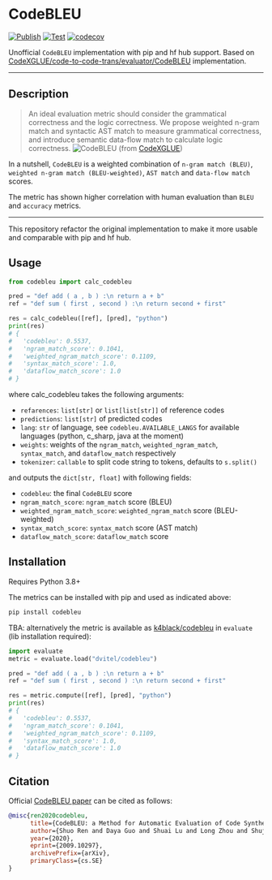 # CodeBLEU
[![Publish](https://github.com/k4black/codebleu/actions/workflows/publish.yml/badge.svg)](https://github.com/k4black/codebleu/actions/workflows/publish.yml)
[![Test](https://github.com/k4black/codebleu/actions/workflows/test.yml/badge.svg)](https://github.com/k4black/codebleu/actions/workflows/test.yml)
[![codecov](https://codecov.io/gh/k4black/codebleu/branch/main/graph/badge.svg?token=60BIFPWRCE)](https://codecov.io/gh/k4black/codebleu)


Unofficial `CodeBLEU` implementation with pip and hf hub support.
Based on [CodeXGLUE/code-to-code-trans/evaluator/CodeBLEU](https://github.com/microsoft/CodeXGLUE/tree/main/Code-Code/code-to-code-trans/evaluator/CodeBLEU) implementation.


---

## Description

> An ideal evaluation metric should consider the grammatical correctness and the logic correctness.
> We propose weighted n-gram match and syntactic AST match to measure grammatical correctness, and introduce semantic data-flow match to calculate logic correctness.
> ![CodeBLEU](CodeBLEU.jpg)
(from [CodeXGLUE](https://github.com/microsoft/CodeXGLUE/tree/main/Code-Code/code-to-code-trans/evaluator/CodeBLEU))

In a nutshell, `CodeBLEU` is a weighted combination of `n-gram match (BLEU)`, `weighted n-gram match (BLEU-weighted)`, `AST match` and `data-flow match` scores.

The metric has shown higher correlation with human evaluation than `BLEU` and `accuracy` metrics.

--- 

This repository refactor the original implementation to make it more usable and comparable with pip and hf hub.


## Usage 

```python
from codebleu import calc_codebleu

pred = "def add ( a , b ) :\n return a + b"
ref = "def sum ( first , second ) :\n return second + first"

res = calc_codebleu([ref], [pred], "python")
print(res)
# {
#   'codebleu': 0.5537, 
#   'ngram_match_score': 0.1041, 
#   'weighted_ngram_match_score': 0.1109, 
#   'syntax_match_score': 1.0, 
#   'dataflow_match_score': 1.0
# }
```
where calc_codebleu takes the following arguments:
- `refarences`: `list[str]` or `list[list[str]]` of reference codes
- `predictions`: `list[str]` of predicted codes
- `lang`: `str` of language, see `codebleu.AVAILABLE_LANGS` for available languages (python, c_sharp, java at the moment)
- `weights`: weights of the `ngram_match`, `weighted_ngram_match`, `syntax_match`, and `dataflow_match` respectively
- `tokenizer`: `callable` to split code string to tokens, defaults to `s.split()`

and outputs the `dict[str, float]` with following fields:
- `codebleu`: the final `CodeBLEU` score
- `ngram_match_score`: `ngram_match` score (BLEU)
- `weighted_ngram_match_score`: `weighted_ngram_match` score (BLEU-weighted)
- `syntax_match_score`: `syntax_match` score (AST match)
- `dataflow_match_score`: `dataflow_match` score


## Installation

Requires Python 3.8+

The metrics can be installed with pip and used as indicated above:
```bash
pip install codebleu
```

TBA: 
alternatively the metric is available as [k4black/codebleu]() in `evaluate` (lib installation required):
```python
import evaluate
metric = evaluate.load("dvitel/codebleu")

pred = "def add ( a , b ) :\n return a + b"
ref = "def sum ( first , second ) :\n return second + first"

res = metric.compute([ref], [pred], "python")
print(res)
# {
#   'codebleu': 0.5537, 
#   'ngram_match_score': 0.1041, 
#   'weighted_ngram_match_score': 0.1109, 
#   'syntax_match_score': 1.0, 
#   'dataflow_match_score': 1.0
# }
```

## Citation

Official [CodeBLEU paper](https://arxiv.org/abs/2009.10297) can be cited as follows:
```bibtex
@misc{ren2020codebleu,
      title={CodeBLEU: a Method for Automatic Evaluation of Code Synthesis}, 
      author={Shuo Ren and Daya Guo and Shuai Lu and Long Zhou and Shujie Liu and Duyu Tang and Neel Sundaresan and Ming Zhou and Ambrosio Blanco and Shuai Ma},
      year={2020},
      eprint={2009.10297},
      archivePrefix={arXiv},
      primaryClass={cs.SE}
}
```
